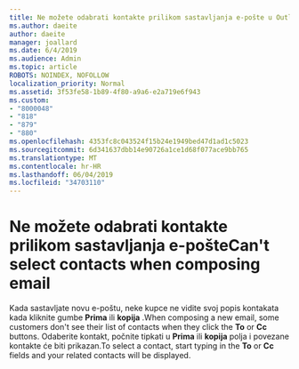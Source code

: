 ```yaml
---
title: Ne možete odabrati kontakte prilikom sastavljanja e-pošte u Outlook.com
ms.author: daeite
author: daeite
manager: joallard
ms.date: 6/4/2019
ms.audience: Admin
ms.topic: article
ROBOTS: NOINDEX, NOFOLLOW
localization_priority: Normal
ms.assetid: 3f53fe58-1b89-4f80-a9a6-e2a719e6f943
ms.custom:
- "8000048"
- "818"
- "879"
- "880"
ms.openlocfilehash: 4353fc8c043524f15b24e1949bed47d1ad1c5023
ms.sourcegitcommit: 6d341637dbb14e90726a1ce1d68f077ace9bb765
ms.translationtype: MT
ms.contentlocale: hr-HR
ms.lasthandoff: 06/04/2019
ms.locfileid: "34703110"
---
```

# <a name="cant-select-contacts-when-composing-email"></a><span data-ttu-id="6fcde-102">Ne možete odabrati kontakte prilikom sastavljanja e-pošte</span><span class="sxs-lookup"><span data-stu-id="6fcde-102">Can't select contacts when composing email</span></span>

<span data-ttu-id="6fcde-103">Kada sastavljate novu e-poštu, neke kupce ne vidite svoj popis kontakata kada kliknite gumbe **Prima** ili **kopija** .</span><span class="sxs-lookup"><span data-stu-id="6fcde-103">When composing a new email, some customers don't see their list of contacts when they click the **To** or **Cc** buttons.</span></span> <span data-ttu-id="6fcde-104">Odaberite kontakt, počnite tipkati u **Prima** ili **kopija** polja i povezane kontakte će biti prikazan.</span><span class="sxs-lookup"><span data-stu-id="6fcde-104">To select a contact, start typing in the **To** or **Cc** fields and your related contacts will be displayed.</span></span>